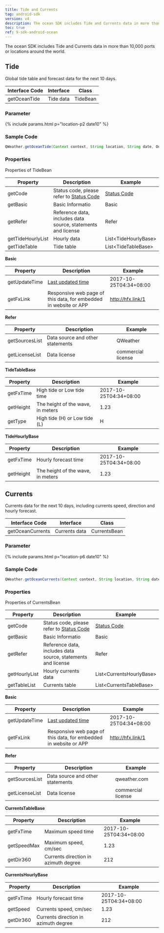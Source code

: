 ```yaml
---
title: Tide and Currents
tag: android-sdk
version: v4
description: The ocean SDK includes Tide and Currents data in more than 10,000 ports or locations around the world.
toc: true
ref: 9-sdk-android-ocean
---
```


The ocean SDK includes Tide and Currents data in more than 10,000 ports or locations around the world.

## Tide

Global tide table and forecast data for the next 10 days.

| Interface Code| Interface          | Class  |
| -------- | ---------------- | ------- |
| getOceanTide| Tide data  | TideBean |

### Parameter

{% include params.html p="location-p2 date10" %}

### Sample Code

```java
QWeather.getOceanTide(Context context, String location, String date, OnResultOceanTideListener listener);
```

### Properties

Properties of TideBean

| Property            | Description     | Example                    |
| --------------- | -------- | ---------------------- |
| getCode         | Status code, please refer to [Status Code](/en/docs/resource/status-code/) | [Status Code](/docs/resource/status-code/)        |
| getBasic         | Basic Informatio | Basic       |
| getRefer         | Reference data, includes data source, statements and license | Refer  |
| getTideHourlyList | Hourly data | List\<TideHourlyBase> |
| getTideTable | Tide table | List\<TideTableBase> |

**Basic**

| Property           | Description         | Example             |
| -------------- | ------------ | ------------------ |
| getUpdateTime | [Last updated time](/en/docs/resource/glossary#update-time)  | 2017-10-25T04:34+08:00      |
| getFxLink |Responsive web page of this data, for embedded in website or APP  | http://hfx.link/1 |

**Refer**

| Property           | Description         | Example             |
| -------------- | ------------ | ------------------ |
| getSourcesList | Data source and other statements | QWeather      |
| getLicenseList | Data license     | commercial license |


**TideTableBase**

| Property         | Description                                                                    | Example               |
| ------------ | ----------------------------------------------------- | -------------------- |
| getFxTime      | High tide or Low tide time                                 | 2017-10-25T04:34+08:00|
| getHeight        | The height of the wave, in meters                                       | 1.23            |
| getType       | High tide (H) or Low tide (L)                              |    H    |

**TideHourlyBase**

| Property         | Description                                                                    | Example               |
| ------------ | ----------------------------------------------------- | -------------------- |
| getFxTime      | Hourly forecast time                                 | 2017-10-25T04:34+08:00|
| getHeight        | The height of the wave, in meters                                     | 1.23            |


## Currents

Currents data for the next 10 days, including currents speed, direction and hourly forecast.

| Interface Code| Interface          | Class  |
| -------- | ---------------- | ------- |
| getOceanCurrents| Currents data  | CurrentsBean |

### Parameter

{% include params.html p="location-p6 date10" %}

### Sample Code

```java
QWeather.getOceanCurrents(Context context, String location, String date, OnResultOceanTideListener listener);
```

### Properties

Properties of CurrentsBean

| Property            | Description     | Example                    |
| --------------- | -------- | ---------------------- |
| getCode         | Status code, please refer to [Status Code](/en/docs/resource/status-code/) | [Status Code](/docs/resource/status-code/)         |
| getBasic         | Basic Informatio | Basic       |
| getRefer         | Reference data, includes data source, statements and license | Refer  |
| getHourlyList | Hourly currents data | List\<CurrentsHourlyBase> |
| getTableList | Currents table | List\<CurrentsTableBase> |

**Basic**

| Property           | Description         | Example             |
| -------------- | ------------ | ------------------ |
| getUpdateTime | [Last updated time](/en/docs/resource/glossary#update-time)  | 2017-10-25T04:34+08:00      |
| getFxLink |Responsive web page of this data, for embedded in website or APP  | http://hfx.link/1 |

**Refer**

| Property           | Description         | Example             |
| -------------- | ------------ | ------------------ |
| getSourcesList | Data source and other statements | qweather.com      |
| getLicenseList | Data license     | commercial license |


**CurrentsTableBase**

| Property         | Description                                                                    | Example               |
| ------------ | ----------------------------------------------------- | -------------------- |
| getFxTime      | Maximum speed time                                 | 2017-10-25T04:34+08:00|
| getSpeedMax        | Maximum speed, cm/sec              | 1.23            |
| getDir360       | Currents direction in azimuth degree                              |    212    |

**CurrentsHourlyBase**

| Property         | Description                                                                    | Example               |
| ------------ | ----------------------------------------------------- | -------------------- |
| getFxTime      | Hourly forecast time                                 | 2017-10-25T04:34+08:00|
| getSpeed        | Currents speed, cm/sec              | 1.23            |
| getDir360       | Currents direction in azimuth degree                              |    212    |


